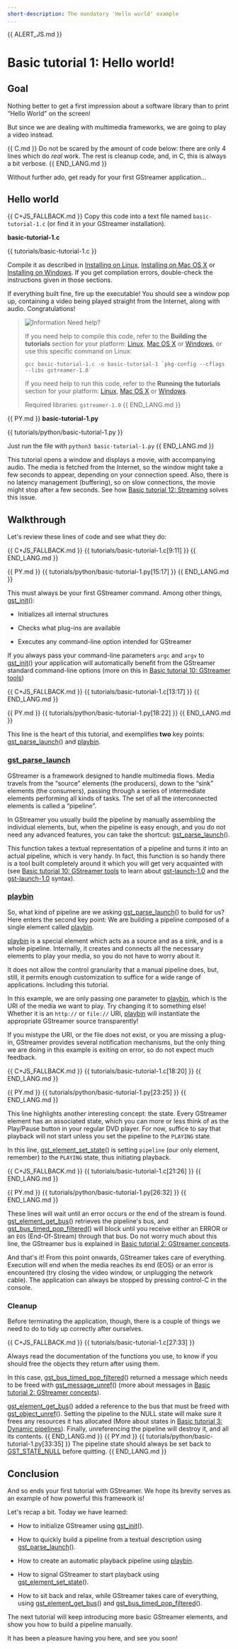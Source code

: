 ```yaml
---
short-description: The mandatory 'Hello world' example
...
```


{{ ALERT_JS.md }}

# Basic tutorial 1: Hello world!

## Goal

Nothing better to get a first impression about a software library than
to print “Hello World” on the screen!

But since we are dealing with multimedia frameworks, we are going to
play a video instead.

{{ C.md }}
Do not be scared by the amount of code below: there are only 4 lines
which do *real* work. The rest is cleanup code, and, in C, this is
always a bit verbose.
{{ END_LANG.md }}

Without further ado, get ready for your first GStreamer application...

## Hello world

{{ C+JS_FALLBACK.md }}
  Copy this code into a text file named `basic-tutorial-1.c` (or find it
  in your GStreamer installation).

  **basic-tutorial-1.c**

  {{ tutorials/basic-tutorial-1.c }}

  Compile it as described in [Installing on Linux], [Installing on Mac OS
  X] or [Installing on Windows]. If you get compilation errors,
  double-check the instructions given in those sections.

  If everything built fine, fire up the executable! You should see a
  window pop up, containing a video being played straight from the
  Internet, along with audio. Congratulations!

  > ![Information] Need help?
  >
  > If you need help to compile this code, refer to the **Building the
  > tutorials** section for your platform: [Linux], [Mac OS X] or
  > [Windows], or use this specific command on Linux:
  >
  > `` gcc basic-tutorial-1.c -o basic-tutorial-1 `pkg-config --cflags --libs gstreamer-1.0` ``
  >
  > If you need help to run this code, refer to the **Running the
  > tutorials** section for your platform: [Linux][1], [Mac OS X][2] or
  > [Windows][3].
  >
  > Required libraries: `gstreamer-1.0`
{{ END_LANG.md }}

{{ PY.md }}
  **basic-tutorial-1.py**

  {{ tutorials/python/basic-tutorial-1.py }}

  Just run the file with `python3 basic-tutorial-1.py`
{{ END_LANG.md }}


This tutorial opens a window and displays a movie, with accompanying audio. The
media is fetched from the Internet, so the window might take a few seconds to
appear, depending on your connection speed. Also, there is no latency management
(buffering), so on slow connections, the movie might stop after a few seconds.
See how [Basic tutorial 12: Streaming] solves this issue.

## Walkthrough

Let's review these lines of code and see what they do:

{{ C+JS_FALLBACK.md }}
 {{ tutorials/basic-tutorial-1.c[9:11] }}
{{ END_LANG.md }}

{{ PY.md }}
 {{ tutorials/python/basic-tutorial-1.py[15:17] }}
{{ END_LANG.md }}


This must always be your first GStreamer command. Among other things,
[gst_init]\():

-   Initializes all internal structures

-   Checks what plug-ins are available

-   Executes any command-line option intended for GStreamer

If you always pass your command-line parameters
`argc` and `argv` to [gst_init]\() your application will automatically
benefit from the GStreamer standard command-line options (more on this
in [Basic tutorial 10: GStreamer tools])

{{ C+JS_FALLBACK.md }}
  {{ tutorials/basic-tutorial-1.c[13:17] }}
{{ END_LANG.md }}

{{ PY.md }}
  {{ tutorials/python/basic-tutorial-1.py[18:22] }}
{{ END_LANG.md }}

This line is the heart of this tutorial, and exemplifies **two** key
points: [gst_parse_launch]\() and [playbin].

### [gst_parse_launch]

GStreamer is a framework designed to handle multimedia flows. Media
travels from the “source” elements (the producers), down to the “sink”
elements (the consumers), passing through a series of intermediate
elements performing all kinds of tasks. The set of all the
interconnected elements is called a “pipeline”.

In GStreamer you usually build the pipeline by manually assembling the
individual elements, but, when the pipeline is easy enough, and you do
not need any advanced features, you can take the shortcut:
[gst_parse_launch]\().

This function takes a textual representation of a pipeline and turns it
into an actual pipeline, which is very handy. In fact, this function is
so handy there is a tool built completely around it which you will get
very acquainted with (see [Basic tutorial 10: GStreamer tools][Basic
tutorial 10: GStreamer tools] to learn about
[gst-launch-1.0] and the
[gst-launch-1.0] syntax).

### [playbin]

So, what kind of pipeline are we asking [gst_parse_launch]\() to build for
us? Here enters the second key point: We are building a pipeline
composed of a single element called [playbin].

[playbin] is a special element which acts as a source and as a sink, and
is a whole pipeline. Internally, it creates and connects all the
necessary elements to play your media, so you do not have to worry about
it.

It does not allow the control granularity that a manual pipeline does,
but, still, it permits enough customization to suffice for a wide range
of applications. Including this tutorial.

In this example, we are only passing one parameter to [playbin], which
is the URI of the media we want to play. Try changing it to something
else! Whether it is an `http://` or `file://` URI, [playbin] will
instantiate the appropriate GStreamer source transparently!

If you mistype the URI, or the file does not exist, or you are missing a
plug-in, GStreamer provides several notification mechanisms, but the
only thing we are doing in this example is exiting on error, so do not
expect much feedback.

{{ C+JS_FALLBACK.md }}
 {{ tutorials/basic-tutorial-1.c[18:20] }}
{{ END_LANG.md }}

{{ PY.md }}
    {{ tutorials/python/basic-tutorial-1.py[23:25] }}
{{ END_LANG.md }}

This line highlights another interesting concept: the state. Every
GStreamer element has an associated state, which you can more or less
think of as the Play/Pause button in your regular DVD player. For now,
suffice to say that playback will not start unless you set the pipeline
to the `PLAYING` state.

In this line, [gst_element_set_state]\() is setting `pipeline` (our only
element, remember) to the `PLAYING` state, thus initiating playback.

{{ C+JS_FALLBACK.md }}
  {{ tutorials/basic-tutorial-1.c[21:26] }}
{{ END_LANG.md }}

{{ PY.md }}
  {{ tutorials/python/basic-tutorial-1.py[26:32] }}
{{ END_LANG.md }}

These lines will wait until an error occurs or the end of the stream is
found. [gst_element_get_bus]\() retrieves the pipeline's bus, and
[gst_bus_timed_pop_filtered]\() will block until you receive either an
ERROR or an `EOS` (End-Of-Stream) through that bus. Do not worry much
about this line, the GStreamer bus is explained in [Basic tutorial 2:
GStreamer concepts].

And that's it! From this point onwards, GStreamer takes care of
everything. Execution will end when the media reaches its end (EOS) or
an error is encountered (try closing the video window, or unplugging the
network cable). The application can always be stopped by pressing
control-C in the console.

### Cleanup

Before terminating the application, though, there is a couple of things
we need to do to tidy up correctly after ourselves.

{{ C+JS_FALLBACK.md }}
  {{ tutorials/basic-tutorial-1.c[27:33] }}

  Always read the documentation of the functions you use, to know if you
  should free the objects they return after using them.

  In this case, [gst_bus_timed_pop_filtered]\() returned a message which
  needs to be freed with [gst_message_unref]\() (more about messages in
  [Basic tutorial 2: GStreamer concepts][Basic tutorial 2: GStreamer
  concepts]).

  [gst_element_get_bus]\() added a reference to the bus that must be freed
  with [gst_object_unref]\(). Setting the pipeline to the NULL state will
  make sure it frees any resources it has allocated (More about states in
  [Basic tutorial 3: Dynamic pipelines]). Finally, unreferencing the
  pipeline will destroy it, and all its contents.
{{ END_LANG.md }}
{{ PY.md }}
 {{ tutorials/python/basic-tutorial-1.py[33:35] }}
 The pipeline state should always be set back to [GST_STATE_NULL] before
 quitting.
{{ END_LANG.md }}

## Conclusion

And so ends your first tutorial with GStreamer. We hope its brevity
serves as an example of how powerful this framework is!

Let's recap a bit. Today we have learned:

-   How to initialize GStreamer using [gst_init]\().

-   How to quickly build a pipeline from a textual description using
    [gst_parse_launch]\().

-   How to create an automatic playback pipeline using [playbin].

-   How to signal GStreamer to start playback using
    [gst_element_set_state]\().

-   How to sit back and relax, while GStreamer takes care of everything,
    using [gst_element_get_bus]\() and [gst_bus_timed_pop_filtered]\().

The next tutorial will keep introducing more basic GStreamer elements,
and show you how to build a pipeline manually.

It has been a pleasure having you here, and see you soon!

  [Installing on Linux]: installing/on-linux.md
  [Installing on Mac OS X]: installing/on-mac-osx.md
  [Installing on Windows]: installing/on-windows.md
  [Information]: images/icons/emoticons/information.svg
  [Linux]: installing/on-linux.md#InstallingonLinux-Build
  [Mac OS X]: installing/on-mac-osx.md#InstallingonMacOSX-Build
  [Windows]: installing/on-windows.md#InstallingonWindows-Build
  [1]: installing/on-linux.md#InstallingonLinux-Run
  [2]: installing/on-mac-osx.md#InstallingonMacOSX-Run
  [3]: installing/on-windows.md#InstallingonWindows-Run
  [Basic tutorial 12: Streaming]: tutorials/basic/streaming.md
  [Basic tutorial 10: GStreamer tools]: tutorials/basic/gstreamer-tools.md
  [Basic tutorial 2: GStreamer concepts]: tutorials/basic/concepts.md
  [Basic tutorial 3: Dynamic pipelines]: tutorials/basic/dynamic-pipelines.md
  [gst_bus_timed_pop_filtered]: gst_bus_timed_pop_filtered
  [gst_element_get_bus]: gst_element_get_bus
  [gst_element_set_state]: gst_element_set_state
  [gst_init]: gst_init
  [gst_message_unref]: gst_message_unref
  [gst_object_unref]: gst_object_unref
  [gst_parse_launch]: gst_parse_launch
  [playbin]: playbin
  [gst-launch-1.0]: tools/gst-launch.md
  [GST_STATE_NULL]: GST_STATE_NULL